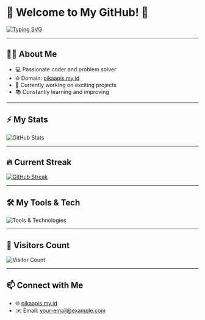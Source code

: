 # 🌟 Welcome to My GitHub! 🌟

[![Typing SVG](https://readme-typing-svg.herokuapp.com?font=Fira+Code&size=25&duration=3000&color=FF5733&center=true&vCenter=true&width=500&lines=🚀+Developer+%7C+Creator+%7C+Innovator;💡+Turning+Ideas+into+Reality;🌐+Explorer+of+Technologies;🔥+Building+Cool+Projects)](https://git.io/typing-svg)

---

## 👨‍💻 About Me
- 💻 Passionate coder and problem solver
- 🌐 Domain: [pikaapis.my.id](https://pikaapis.my.id)
- 🚀 Currently working on exciting projects  
- 📚 Constantly learning and improving

---

## ⚡ My Stats
![GitHub Stats](https://github-readme-stats.vercel.app/api?username=PikaApis1&show_icons=true&theme=radical)

---

## 🔥 Current Streak  
[![GitHub Streak](https://streak-stats.demolab.com?user=PikaApis1&theme=radical)](https://git.io/streak-stats)

---

## 🛠️ My Tools & Tech  
![Tools & Technologies](https://skillicons.dev/icons?i=python,flask,javascript,html,css,react,nodejs,vercel,github)

---

## 🌟 Visitors Count  
![Visitor Count](https://profile-counter.glitch.me/PikaApis1/count.svg)

---

## 📫 Connect with Me  
- 🌐 [pikaapis.my.id](https://pikaapis.my.id)
- ✉️ Email: [your-email@example.com](mailto:your-email@example.com)
